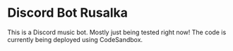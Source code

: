 # Discord Bot Rusalka

This is a Discord music bot. Mostly just being tested right now! The code is currently being deployed using CodeSandbox.

